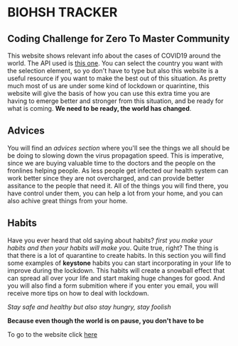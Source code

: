 # BlOHSH TRACKER

## Coding Challenge for Zero To Master Community
This website shows relevant info about the cases of COVID19 around the world. The API used is [this one](https://covid19api.com).
You can select the country you want with the selection element, so yo don't have to type but also this website is a useful resource if you want to make the best out of this situation. As pretty much most of us are under some kind of lockdown or quarintine, this website will give the basis of how you can use this extra time you are having to emerge better and stronger from this situation, and be ready for what is coming. **We need to be ready, the world has changed**.

## Advices
You will find an _advices section_  where you'll see the things we all should be be doing to slowing down the virus propagation speed. This is imperative, since we are buying valuable time to the doctors and the people on the fronlines helping people. As less people get infected our health system can work better since they are not overcharged, and can provide better assitance to the people that need it.
All of the things you will find there, you have control under them, you can help a lot from your home, and you can also achive great things from your home.

## Habits
Have you ever heard that old saying about habits? _first you make your habits and then your habits will make you_.
Quite true, right? The thing is that there is a lot of quarantine to create habits. In this section you will find some examples of **keystone** habits you can start incorporating in your life to improve during the lockdown. This habits will create a snowball effect that can spread all over your life and start making huge changes for good.
And you will also find a form submition where if you enter you email, you will receive more tips on how to deal with lockdown.

_Stay safe and healthy but also stay hungry, stay foolish_

**Because even though the world is on pause, you don't have to be**

To go to the website click [here](https://blohshtracker.netlify.app/)
